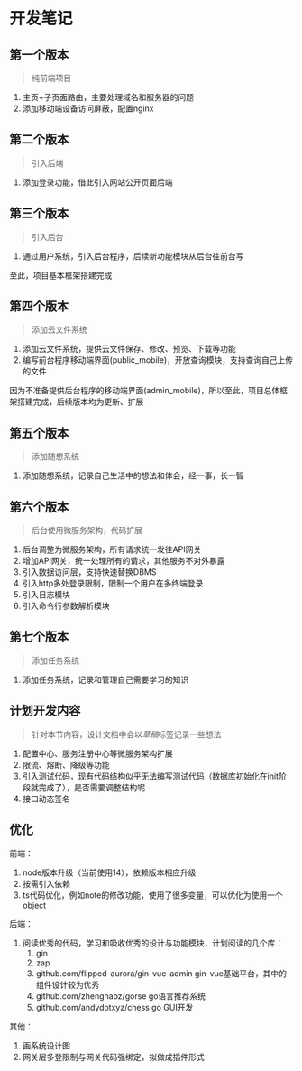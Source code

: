 # 开发笔记

## 第一个版本

> 纯前端项目

1. 主页+子页面路由，主要处理域名和服务器的问题
1. 添加移动端设备访问屏蔽，配置nginx

## 第二个版本

> 引入后端

1. 添加登录功能，借此引入网站公开页面后端

## 第三个版本

> 引入后台

1. 通过用户系统，引入后台程序，后续新功能模块从后台往前台写

至此，项目基本框架搭建完成

## 第四个版本

> 添加云文件系统

1. 添加云文件系统，提供云文件保存、修改、预览、下载等功能
2. 编写前台程序移动端界面(public_mobile)，开放查询模块，支持查询自己上传的文件

因为不准备提供后台程序的移动端界面(admin_mobile)，所以至此，项目总体框架搭建完成，后续版本均为更新、扩展

## 第五个版本

> 添加随想系统

1. 添加随想系统，记录自己生活中的想法和体会，经一事，长一智

## 第六个版本

> 后台使用微服务架构，代码扩展

1. 后台调整为微服务架构，所有请求统一发往API网关
2. 增加API网关，统一处理所有的请求，其他服务不对外暴露
3. 引入数据访问层，支持快速替换DBMS
4. 引入http多处登录限制，限制一个用户在多终端登录
5. 引入日志模块
6. 引入命令行参数解析模块

## 第七个版本

> 添加任务系统

1. 添加任务系统，记录和管理自己需要学习的知识

## 计划开发内容

> 针对本节内容，设计文档中会以*草稿*标签记录一些想法

1. 配置中心、服务注册中心等微服务架构扩展
2. 限流、熔断、降级等功能
3. 引入测试代码，现有代码结构似乎无法编写测试代码（数据库初始化在init阶段就完成了），是否需要调整结构呢
4. 接口动态签名

## 优化

前端：

1. node版本升级（当前使用14），依赖版本相应升级
2. 按需引入依赖
3. ts代码优化，例如note的修改功能，使用了很多变量，可以优化为使用一个object

后端：

1. 阅读优秀的代码，学习和吸收优秀的设计与功能模块，计划阅读的几个库：
    1. gin
    2. zap
    3. github.com/flipped-aurora/gin-vue-admin gin-vue基础平台，其中的组件设计较为优秀
    4. github.com/zhenghaoz/gorse go语言推荐系统
    5. github.com/andydotxyz/chess go GUI开发

其他：

1. 画系统设计图
2. 网关层多登限制与网关代码强绑定，拟做成插件形式
